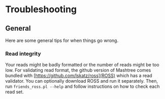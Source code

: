 # Troubleshooting

## General

Here are some general tips for when things go wrong.

### Read integrity

Your reads might be badly formatted or the number of reads might be too low.
For validating read format, the github version of Mashtree comes bundled 
with [https://github.com/lskatz/ross](ROSS) which has a read validator. You can optionally download
ROSS and run it separately.
Then, run `friends_ross.pl --help` and follow instructions on how to check
each read set.  

